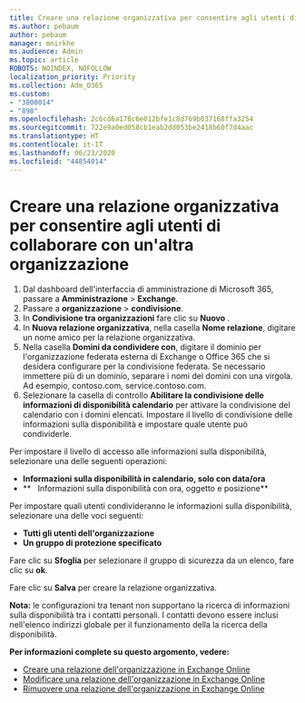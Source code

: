 ```yaml
---
title: Creare una relazione organizzativa per consentire agli utenti di collaborare con un'altra organizzazione
ms.author: pebaum
author: pebaum
manager: mnirkhe
ms.audience: Admin
ms.topic: article
ROBOTS: NOINDEX, NOFOLLOW
localization_priority: Priority
ms.collection: Adm_O365
ms.custom:
- "3800014"
- "898"
ms.openlocfilehash: 2c6cd6a178c6e012bfe1c8d769b037168ffa3254
ms.sourcegitcommit: 722e9a0ed058cb1eab2dd053be2418b60f7d4aac
ms.translationtype: HT
ms.contentlocale: it-IT
ms.lasthandoff: 06/23/2020
ms.locfileid: "44854014"
---
```

# <a name="create-an-organization-relationship-to-allow-your-users-to-collaborate-with-another-organization"></a>Creare una relazione organizzativa per consentire agli utenti di collaborare con un'altra organizzazione

1. Dal dashboard dell'interfaccia di amministrazione di Microsoft 365, passare a **Amministrazione** > **Exchange**.
2. Passare a **organizzazione** > **condivisione**.
3. In **Condivisione tra organizzazioni** fare clic su **Nuovo** .
4. In **Nuova relazione organizzativa**, nella casella **Nome relazione**, digitare un nome amico per la relazione organizzativa.
5. Nella casella **Domini da condividere con**, digitare il dominio per l'organizzazione federata esterna di Exchange o Office 365 che si desidera configurare per la condivisione federata. Se necessario immettere più di un dominio, separare i nomi dei domini con una virgola. Ad esempio, contoso.com, service.contoso.com.
6. Selezionare la casella di controllo **Abilitare la condivisione delle informazioni di disponibilità calendario** per attivare la condivisione del calendario con i domini elencati. Impostare il livello di condivisione delle informazioni sulla disponibilità e impostare quale utente può condividerle.  

Per impostare il livello di accesso alle informazioni sulla disponibilità, selezionare una delle seguenti operazioni:

- **Informazioni sulla disponibilità in calendario, solo con data/ora**
- **   Informazioni sulla disponibilità con ora, oggetto e posizione**  

 Per impostare quali utenti condivideranno le informazioni sulla disponibilità, selezionare una delle voci seguenti:

- **Tutti gli utenti dell'organizzazione**
- **Un gruppo di protezione specificato**  

Fare clic su **Sfoglia** per selezionare il gruppo di sicurezza da un elenco, fare clic su **ok**.

Fare clic su **Salva** per creare la relazione organizzativa.  

**Nota:** le configurazioni tra tenant non supportano la ricerca di informazioni sulla disponibilità tra i contatti personali. I contatti devono essere inclusi nell'elenco indirizzi globale per il funzionamento della la ricerca della disponibilità.

**Per informazioni complete su questo argomento, vedere:**

- [Creare una relazione dell'organizzazione in Exchange Online](https://docs.microsoft.com/exchange/sharing/organization-relationships/create-an-organization-relationship)
- [Modificare una relazione dell'organizzazione in Exchange Online](https://docs.microsoft.com/exchange/sharing/organization-relationships/modify-an-organization-relationship)
- [Rimuovere una relazione dell'organizzazione in Exchange Online](https://docs.microsoft.com/exchange/sharing/organization-relationships/remove-an-organization-relationship)
